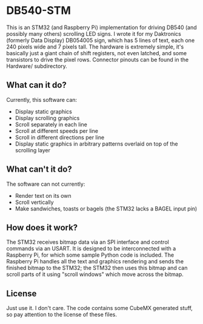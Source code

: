 # DB540-STM
This is an STM32 (and Raspberry Pi) implementation for driving DB540 (and possibly many others) scrolling LED signs.
I wrote it for my Daktronics (formerly Data Display) DB054005 sign, which has 5 lines of text, each one 240 pixels wide and 7 pixels tall. The hardware is extremely simple, it's basically just a giant chain of shift registers, not even latched, and some transistors to drive the pixel rows. Connector pinouts can be found in the Hardware/ subdirectory.

## What can it do?
Currently, this software can:

* Display static graphics
* Display scrolling graphics
* Scroll separately in each line
* Scroll at different speeds per line
* Scroll in different directions per line
* Display static graphics in arbitrary patterns overlaid on top of the scrolling layer

## What can't it do?
The software can not currently:

* Render text on its own
* Scroll vertically
* Make sandwiches, toasts or bagels (the STM32 lacks a BAGEL input pin)

## How does it work?
The STM32 receives bitmap data via an SPI interface and control commands via an USART. It is designed to be interconnected with a Raspberry Pi, for which some sample Python code is included. The Raspberry Pi handles all the text and graphics rendering and sends the finished bitmap to the STM32; the STM32 then uses this bitmap and can scroll parts of it using "scroll windows" which move across the bitmap.
## License
Just use it. I don't care. The code contains some CubeMX generated stuff, so pay attention to the license of these files.